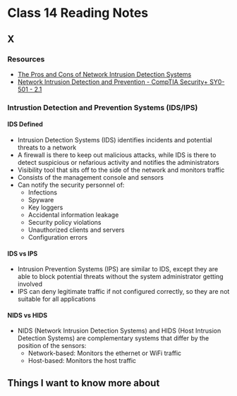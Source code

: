 # Class 14 Reading Notes

## X

### Resources

- [The Pros and Cons of Network Intrusion Detection Systems](https://blog.rapid7.com/2017/01/11/the-pros-cons-of-intrusion-detection-systems/)
- [Network Intrusion Detection and Prevention - CompTIA Security+ SY0-501 - 2.1](https://www.youtube.com/watch?v=hEgWPWIuq_s&ab_channel=ProfessorMesser)

### Intrustion Detection and Prevention Systems (IDS/IPS)

#### IDS Defined

- Intrusion Detection Systems (IDS) identifies incidents and potential threats to a network
- A firewall is there to keep out malicious attacks, while IDS is there to detect suspicious or nefarious activity and notifies the administrators
- Visibility tool that sits off to the side of the network and monitors traffic
- Consists of the management console and sensors
- Can notify the security personnel of:
  - Infections
  - Spyware
  - Key loggers
  - Accidental information leakage
  - Security policy violations
  - Unauthorized clients and servers
  - Configuration errors

#### IDS vs IPS

- Intrusion Prevention Systems (IPS) are similar to IDS, except they are able to block potential threats without the system administrator getting involved
- IPS can deny legitimate traffic if not configured correctly, so they are not suitable for all applications

#### NIDS vs HIDS

- NIDS (Network Intrusion Detection Systems) and HIDS (Host Intrusion Detection Systems) are complementary systems that differ by the position of the sensors:
  - Network-based: Monitors the ethernet or WiFi traffic
  - Host-based: Monitors the host traffic

## Things I want to know more about
